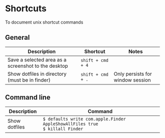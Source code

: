 # Shortcuts
To document unix shortcut commands

## General
Description | Shortcut | Notes
--- | --- | ---
Save a selected area as a screenshot to the desktop | `shift + cmd + 4` | 
Show dotfiles in directory (must be in finder) | `shift + cmd + .` | Only persists for window session

## Command line
Description | Command
--- | ---
Show dotfiles | `$ defaults write com.apple.Finder AppleShowAllFiles true` <br/> `$ killall Finder` |                                         
